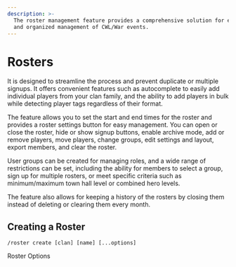 ```yaml
---
description: >-
  The roster management feature provides a comprehensive solution for efficient
  and organized management of CWL/War events.
---
```


# Rosters

It is designed to streamline the process and prevent duplicate or multiple signups. It offers convenient features such as autocomplete to easily add individual players from your clan family, and the ability to add players in bulk while detecting player tags regardless of their format.

The feature allows you to set the start and end times for the roster and provides a roster settings button for easy management. You can open or close the roster, hide or show signup buttons, enable archive mode, add or remove players, move players, change groups, edit settings and layout, export members, and clear the roster.

User groups can be created for managing roles, and a wide range of restrictions can be set, including the ability for members to select a group, sign up for multiple rosters, or meet specific criteria such as minimum/maximum town hall level or combined hero levels.

The feature also allows for keeping a history of the rosters by closing them instead of deleting or clearing them every month.



## Creating a Roster

`/roster create [clan] [name] [...options]`

Roster Options

